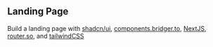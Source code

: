 ## Landing Page

Build a landing page with [shadcn/ui](https://ui.shadcn.com/), [components.bridger.to](https://components.bridger.to/), [NextJS](https://nextjs.org/), [router.so](https://router.so/), and [tailwindCSS](https://tailwindcss.com/)
